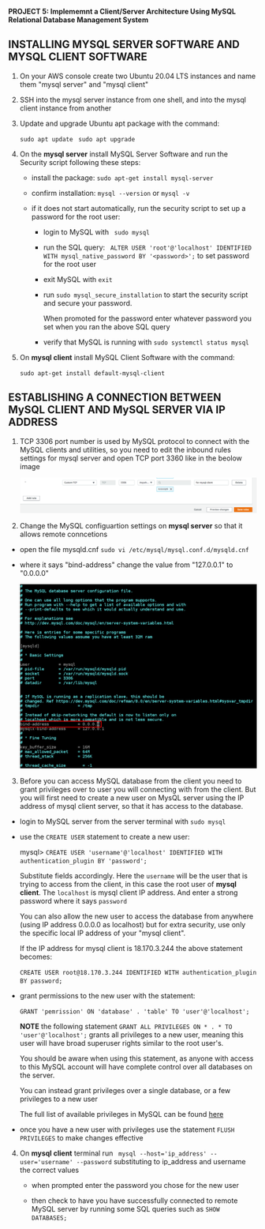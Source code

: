 **PROJECT 5:  Implememnt a Client/Server Architecture Using MySQL Relational Database Management System**


## INSTALLING MYSQL SERVER SOFTWARE AND MYSQL CLIENT SOFTWARE

1. On your AWS console create two Ubuntu 20.04 LTS instances and name them "mysql server" and "mysql client"


2. SSH into the mysql server instance from one shell, and into the mysql client instance from another


3. Update and upgrade Ubuntu apt package with the command:

    `sudo apt update`
    ` sudo apt upgrade`


4. On the  **mysql server** install MySQL Server Software and run the Security script following these steps:

    - install the package: `sudo apt-get install mysql-server`

    - confirm installation: `mysql --version` or `mysql -v`

    - if it does not start automatically, run the security script to set up a password for the root user:

        - login to MySQL with ` sudo mysql` 

        - run the SQL query:  ` ALTER USER 'root'@'localhost' IDENTIFIED WITH mysql_native_password BY '<password>';` to set password for the root user 

        - exit MySQL with `exit`

        - run `sudo mysql_secure_installation` to start the security script and secure your password.

            When promoted for the password enter whatever password you set when you ran the above SQL query

        - verify that MySQL is running with `sudo systemctl status mysql`


5. On **mysql client** install MySQL Client Software with the command:

    `sudo apt-get install default-mysql-client`


## ESTABLISHING A CONNECTION BETWEEN MySQL CLIENT AND MySQL SERVER VIA IP ADDRESS

1. TCP 3306 port number is used by MySQL protocol to connect with the MySQL clients and utilities, so you need to edit the inbound rules settings for mysql server and open TCP port 3360 like in the beolow image

    ![port](./images/add_inbound_rule.png)


2. Change the MySQL configuartion settings on **mysql server** so that it allows remote conncetions

- open the file mysqld.cnf `sudo vi /etc/mysql/mysql.conf.d/mysqld.cnf`

- where it says "bind-address" change the value from "127.0.0.1" to "0.0.0.0"

    ![bind](./images/mysql_bind.png)


3. Before you can access MySQL database from the client you need to grant privileges over to user you will connecting with from the client.  But you will first need to create a new user on MysQL server using the IP address of mysql client server, so that it has access to the database.

- login to MySQL server from the server terminal with `sudo mysql`

- use the `CREATE USER` statement to create a new user:

    mysql> `CREATE USER 'username'@'localhost' IDENTIFIED WITH authentication_plugin BY 'password';`
    
    Substitute fields accordingly. Here the `username` will be the user that is trying to access from the client, in this case the root user of **mysql client**. The `localhost` is mysql client IP address. And enter a strong password where it says `password`

    You can also allow the new user to access the database from anywhere (using IP address 0.0.0.0 as localhost) but for extra security, use only the specific local IP address of your "mysql client".
    
    If the IP address for mysql client is 18.170.3.244 the above statement becomes:

    `CREATE USER root@18.170.3.244 IDENTIFIED WITH authentication_plugin BY password;`

- grant permissions to the new user with the statement: 

    `GRANT 'pemrission' ON 'database' . 'table' TO 'user'@'localhost';`

   **NOTE** the following statement `GRANT ALL PRIVILEGES ON * . * TO 'user'@'localhost';` grants all privileges to a new user, meaning this user will have broad superuser rights similar to the root user's.

   You should be aware when using this statement, as anyone with access to this MySQL account will have complete control over all databases on the server.

    You can instead grant privileges over a single database, or a few privileges to a new user

    The full list of available privileges in MySQL can be found [here](https://dev.mysql.com/doc/refman/8.0/en/privileges-provided.html#privileges-provided-summary)


- once you have a new user with privileges use the statement `FLUSH PRIVILEGES` to make changes effective


4. On **mysql client** terminal run ` mysql --host='ip_address' --user='username' --password`
substituting to ip_address and username the correct values

    - when prompted enter the password you chose for the new user 

    - then check to have you have successfully connected to remote MySQL server by running some SQL queries such as  `SHOW DATABASES;`



